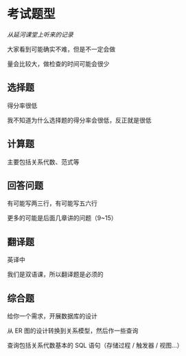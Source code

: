 # 考试题型

*从延河课堂上听来的记录*

大家看到可能确实不难，但是不一定会做

量会比较大，做检查的时间可能会很少

## 选择题

得分率很低

我不知道为什么选择题的得分率会很低，反正就是很低

## 计算题

主要包括关系代数、范式等

## 回答问题

有可能写两三行，有可能写五六行

更多的可能是后面几章讲的问题（9~15）




## 翻译题

英译中

我们是双语课，所以翻译题是必须的

## 综合题

给你一个需求，开展数据库的设计

从 ER 图的设计转换到关系模型，然后作一些查询

查询包括关系代数基本的 SQL 语句（存储过程 / 触发器 / 视图...）


